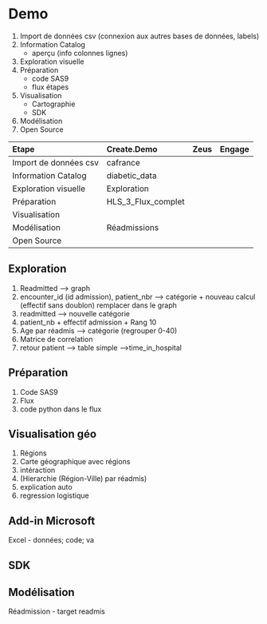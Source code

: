 # Demo
1. Import de données csv (connexion aux autres bases de données, labels)
2. Information Catalog
    - aperçu (info colonnes lignes)
3. Exploration visuelle
4. Préparation
    - code SAS9
    - flux étapes
5. Visualisation
    - Cartographie
    - SDK
6. Modélisation
7. Open Source

| Etape                   | Create.Demo | Zeus          | Engage          |
| :---                    | :---        | :---          | :---          |
| Import de données csv   | cafrance    |    |    |
| Information Catalog     | diabetic_data |     |    |
| Exploration visuelle    | Exploration |     |    |
| Préparation             | HLS_3_Flux_complet  |     |    |
| Visualisation           |  |     |    |
| Modélisation            | Réadmissions |     |    |
| Open Source             |  |     |    |

## Exploration
1. Readmitted --> graph
2. encounter_id (id admission), patient_nbr --> catégorie + nouveau calcul (effectif sans doublon) remplacer dans le graph
3. readmitted --> nouvelle catégorie
4. patient_nb + effectif admission + Rang  10  
5. Age par réadmis --> catégorie (regrouper 0-40)
6. Matrice de correlation
7. retour patient --> table simple -->time_in_hospital

## Préparation
1. Code SAS9
2. Flux
3. code python dans le flux

## Visualisation géo
1. Régions
2. Carte géographique avec régions
3. intéraction
4. (Hierarchie (Région-Ville) par réadmis)
5. explication auto
6. regression logistique

## Add-in Microsoft
Excel - données; code; va

## SDK

## Modélisation
Réadmission - target readmis
